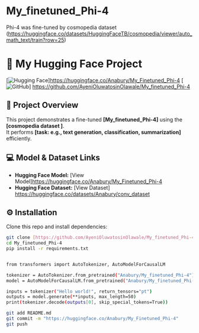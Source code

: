# My_finetuned_Phi-4
Phi-4 was fine-tuned by cosmopedia dataset (https://huggingface.co/datasets/HuggingFaceTB/cosmopedia/viewer/auto_math_text/train?row=25)
# 🚀 My Hugging Face Project

[![Hugging Face](https://img.shields.io/badge/🤗-Hugging%20Face-yellow)]https://huggingface.co/Anabury/My_Finetuned_Phi-4
[![GitHub](https://img.shields.io/badge/GitHub-Repository-blue)] https://github.com/AyeniOluwatosinOlawale/My_finetuned_Phi-4

## 📌 Project Overview
This project demonstrates a fine-tuned **[My_finetuned_Phi-4]** using the **[cosmopedia dataset ]**.  
It performs **[task: e.g., text generation, classification, summarization]** efficiently.

## 💻 Model & Dataset Links
- **Hugging Face Model:** [View Model]https://huggingface.co/Anabury/My_Finetuned_Phi-4
- **Hugging Face Dataset:** [View Dataset] https://huggingface.co/datasets/Anabury/conv_dataset

## ⚙️ Installation
Clone this repo and install dependencies:
```bash
git clone [https://github.com/AyeniOluwatosinOlawale/My_finetuned_Phi-4]
cd My_finetuned_Phi-4
pip install -r requirements.txt


from transformers import AutoTokenizer, AutoModelForCausalLM

tokenizer = AutoTokenizer.from_pretrained("Anabury/My_finetuned_Phi-4")
model = AutoModelForCausalLM.from_pretrained("Anabury/My_finetuned_Phi-4")

inputs = tokenizer("Hello world!", return_tensors="pt")
outputs = model.generate(**inputs, max_length=50)
print(tokenizer.decode(outputs[0], skip_special_tokens=True))

git add README.md
git commit -m "https://huggingface.co/Anabury/My_Finetuned_Phi-4"
git push
